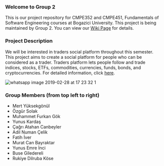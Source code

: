 ### Welcome to Group 2 
This is our project repository for CMPE352 and CMPE451, Fundamentals of Software Engineering courses at Bogazici University.
This project is being maintained by Group 2. You can view our [Wiki Page](https://github.com/bounswe/bounswe2019group2/wiki) for details.

### Project Description 
We will be interested in traders social platform throughout this semester. This project aims to create a social platform for people who can be considered as a trader. Traders platform lets people follow and trade indices, stocks, ETFs, commodities, currencies, funds, bonds, and cryptocurrencies.
For detailed information, click [here](https://github.com/bounswe/bounswe2019group2/blob/master/CMPE352_Spring20182019_TradersPlatform.pdf). 

![whatsapp image 2019-02-28 at 17 23 32 1](https://user-images.githubusercontent.com/25434779/53701631-b42c3500-3e07-11e9-9eac-639c7ceca92f.jpeg)

### Group Members (from top left to right)
* Mert Yüksekgönül
* Özgür Solak
* Muhammet Furkan Gök
* Yunus Kardaş
* Çağrı Atahan Canbeyler
* Adil Numan Çelik
* Fatih İver
* Murat Can Bayraktar 
* Yunus Emre İnci
* Buse Giledereli
* Rukiye Dilruba Köse

